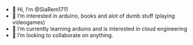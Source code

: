 - 👋 Hi, I’m @SlaRem1711
- 👀 I’m interested in arduino, books and alot of dumb stuff (playing videogames)
- 🌱 I’m currently learning arduino and is interested in cloud engineering
- 💞️ I’m looking to collaborate on anything.


